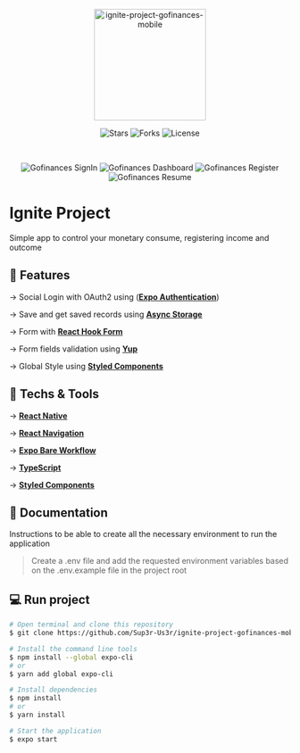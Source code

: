 <p align="center">
  <img alt="ignite-project-gofinances-mobile" src=".github/logo.svg" width="200px">
</p>

<p align="center">
  <img src="https://img.shields.io/github/stars/Sup3r-Us3r/ignite-project-gofinances-mobile?label=stars&message=MIT&color=000000&labelColor=8257e5" alt="Stars">
  <img src="https://img.shields.io/github/forks/Sup3r-Us3r/ignite-project-gofinances-mobile?label=forks&message=MIT&color=000000&labelColor=8257e5" alt="Forks">     
  <img  src="https://img.shields.io/static/v1?label=license&message=MIT&color=000000&labelColor=8257e5" alt="License">
</p>

<br />

<p align="center">
  <img alt="Gofinances SignIn" title="Gofinances SignIn" src=".github/signIn.svg" />
  <img alt="Gofinances Dashboard" title="Gofinances Dashboard" src=".github/dashboard.svg" />
  <img alt="Gofinances Register" title="Gofinances Register" src=".github/register.svg" />
  <img alt="Gofinances Resume" title="Gofinances Resume" src=".github/resume.svg" />
</p>

# Ignite Project
Simple app to control your monetary consume, registering income and outcome

## 🔨 Features

→ Social Login with OAuth2 using ([**Expo Authentication**](https://docs.expo.dev/guides/authentication))

→ Save and get saved records using [**Async Storage**](https://docs.expo.dev/versions/latest/sdk/async-storage)

→ Form with [**React Hook Form**](https://react-hook-form.com)

→ Form fields validation using [**Yup**](https://www.npmjs.com/package/yup)

→ Global Style using [**Styled Components**](https://styled-components.com)

## 🚀 Techs & Tools
→ [**React Native**](https://reactnative.dev)

→ [**React Navigation**](https://reactnavigation.org)

→ [**Expo Bare Workflow**](https://docs.expo.dev/bare/exploring-bare-workflow)

→ [**TypeScript**](https://www.typescriptlang.org)

→ [**Styled Components**](https://styled-components.com)

## 📄 Documentation
Instructions to be able to create all the necessary environment to run the application

> Create a .env file and add the requested environment variables based on the .env.example file in the project root

## 💻 Run project
```bash
# Open terminal and clone this repository
$ git clone https://github.com/Sup3r-Us3r/ignite-project-gofinances-mobile.git

# Install the command line tools
$ npm install --global expo-cli
# or
$ yarn add global expo-cli

# Install dependencies
$ npm install
# or
$ yarn install

# Start the application
$ expo start
```
